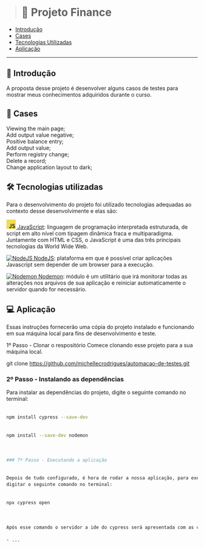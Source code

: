 ># 🏪 Projeto Finance

* [Introdução](#introducao)
* [Cases](#cases)
* [Tecnologias Utilizadas](#tecnologias)
* [Aplicação](#aplicacao)

---

<div id='introducao'/>

## 📝 Introdução

A proposta desse projeto é desenvolver alguns casos de testes para mostrar meus conhecimentos adquiridos durante o curso.

<div id='cases'/>

## 🎯 Cases

Viewing the main page;<br>
Add output value negative;<br>
Positive balance entry;<br>
Add output value;<br>
Perform registry change;<br>
Delete a record;<br>
Change application layout to dark;<br>

<div id='tecnologias'/>

## 🛠 Tecnologias utilizadas
Para o desenvolvimento do projeto foi utilizado tecnologias adequadas ao contexto desse desenvolvimente e elas são:

[<img title="JavaScript" width="25" src="https://raw.githubusercontent.com/devicons/devicon/master/icons/javascript/javascript-original.svg"> JavaScript](https://developer.mozilla.org/pt-BR/docs/Web/JavaScript):  linguagem de programação interpretada estruturada, de script em alto nível com tipagem dinâmica fraca e multiparadigma. Juntamente com HTML e CSS, o JavaScript é uma das três principais tecnologias da World Wide Web.

[<img title="NodeJS" width="20" src="https://walde.co/wp-content/uploads/2016/09/nodejs_logo.png"> NodeJS](https://nodejs.org/pt-br/): plataforma em que é possível criar aplicações Javascript sem depender de um browser para a execução.

[<img title="Nodemon" width="20" src="https://user-images.githubusercontent.com/13700/35731649-652807e8-080e-11e8-88fd-1b2f6d553b2d.png"> Nodemon](https://www.npmjs.com/package/nodemon): módulo é um utilitário que irá monitorar todas as alterações nos arquivos de sua aplicação e reiniciar automaticamente o servidor quando for necessário.


## 💻 Aplicação
Essas instruções fornecerão uma cópia do projeto instalado e funcionando em sua máquina local 
para fins de desenvolvimento e teste.

1º Passo - Clonar o respositório
Comece clonando esse projeto para a sua máquina local.

git clone https://github.com/michellecrodrigues/automacao-de-testes.git

### 2º Passo - Instalando as dependências
Para instalar as dependências do projeto, digite o seguinte comando no terminal:
```sh

npm install cypress --save-dev
```
```sh

npm install --save-dev nodemon
```
```sh


### 7º Passo - Executando a aplicação
```
```sh

Depois de tudo configurado, é hora de rodar a nossa aplicação, para executá-la basta 
digitar o seguinte comando no terminal:
```
```sh

npx cypress open
```
```sh


Após esse comando o servidor a ide do cypress será apresentada com as cases de testes diponíveis
  
- ...
